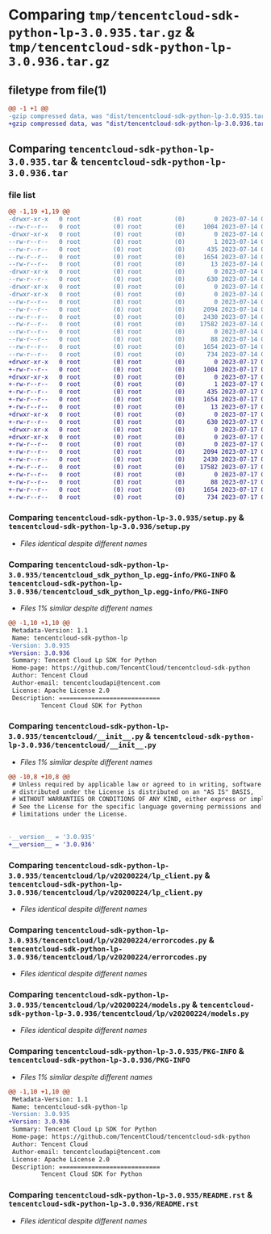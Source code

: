 # Comparing `tmp/tencentcloud-sdk-python-lp-3.0.935.tar.gz` & `tmp/tencentcloud-sdk-python-lp-3.0.936.tar.gz`

## filetype from file(1)

```diff
@@ -1 +1 @@
-gzip compressed data, was "dist/tencentcloud-sdk-python-lp-3.0.935.tar", last modified: Fri Jul 14 00:33:47 2023, max compression
+gzip compressed data, was "dist/tencentcloud-sdk-python-lp-3.0.936.tar", last modified: Mon Jul 17 00:30:31 2023, max compression
```

## Comparing `tencentcloud-sdk-python-lp-3.0.935.tar` & `tencentcloud-sdk-python-lp-3.0.936.tar`

### file list

```diff
@@ -1,19 +1,19 @@
-drwxr-xr-x   0 root         (0) root         (0)        0 2023-07-14 00:33:47.000000 tencentcloud-sdk-python-lp-3.0.935/
--rw-r--r--   0 root         (0) root         (0)     1004 2023-07-14 00:33:47.000000 tencentcloud-sdk-python-lp-3.0.935/setup.py
-drwxr-xr-x   0 root         (0) root         (0)        0 2023-07-14 00:33:47.000000 tencentcloud-sdk-python-lp-3.0.935/tencentcloud_sdk_python_lp.egg-info/
--rw-r--r--   0 root         (0) root         (0)        1 2023-07-14 00:33:47.000000 tencentcloud-sdk-python-lp-3.0.935/tencentcloud_sdk_python_lp.egg-info/dependency_links.txt
--rw-r--r--   0 root         (0) root         (0)      435 2023-07-14 00:33:47.000000 tencentcloud-sdk-python-lp-3.0.935/tencentcloud_sdk_python_lp.egg-info/SOURCES.txt
--rw-r--r--   0 root         (0) root         (0)     1654 2023-07-14 00:33:47.000000 tencentcloud-sdk-python-lp-3.0.935/tencentcloud_sdk_python_lp.egg-info/PKG-INFO
--rw-r--r--   0 root         (0) root         (0)       13 2023-07-14 00:33:47.000000 tencentcloud-sdk-python-lp-3.0.935/tencentcloud_sdk_python_lp.egg-info/top_level.txt
-drwxr-xr-x   0 root         (0) root         (0)        0 2023-07-14 00:33:47.000000 tencentcloud-sdk-python-lp-3.0.935/tencentcloud/
--rw-r--r--   0 root         (0) root         (0)      630 2023-07-14 00:33:47.000000 tencentcloud-sdk-python-lp-3.0.935/tencentcloud/__init__.py
-drwxr-xr-x   0 root         (0) root         (0)        0 2023-07-14 00:33:47.000000 tencentcloud-sdk-python-lp-3.0.935/tencentcloud/lp/
-drwxr-xr-x   0 root         (0) root         (0)        0 2023-07-14 00:33:47.000000 tencentcloud-sdk-python-lp-3.0.935/tencentcloud/lp/v20200224/
--rw-r--r--   0 root         (0) root         (0)        0 2023-07-14 00:33:47.000000 tencentcloud-sdk-python-lp-3.0.935/tencentcloud/lp/v20200224/__init__.py
--rw-r--r--   0 root         (0) root         (0)     2094 2023-07-14 00:33:47.000000 tencentcloud-sdk-python-lp-3.0.935/tencentcloud/lp/v20200224/lp_client.py
--rw-r--r--   0 root         (0) root         (0)     2430 2023-07-14 00:33:47.000000 tencentcloud-sdk-python-lp-3.0.935/tencentcloud/lp/v20200224/errorcodes.py
--rw-r--r--   0 root         (0) root         (0)    17582 2023-07-14 00:33:47.000000 tencentcloud-sdk-python-lp-3.0.935/tencentcloud/lp/v20200224/models.py
--rw-r--r--   0 root         (0) root         (0)        0 2023-07-14 00:33:47.000000 tencentcloud-sdk-python-lp-3.0.935/tencentcloud/lp/__init__.py
--rw-r--r--   0 root         (0) root         (0)       88 2023-07-14 00:33:47.000000 tencentcloud-sdk-python-lp-3.0.935/setup.cfg
--rw-r--r--   0 root         (0) root         (0)     1654 2023-07-14 00:33:47.000000 tencentcloud-sdk-python-lp-3.0.935/PKG-INFO
--rw-r--r--   0 root         (0) root         (0)      734 2023-07-14 00:33:47.000000 tencentcloud-sdk-python-lp-3.0.935/README.rst
+drwxr-xr-x   0 root         (0) root         (0)        0 2023-07-17 00:30:31.000000 tencentcloud-sdk-python-lp-3.0.936/
+-rw-r--r--   0 root         (0) root         (0)     1004 2023-07-17 00:30:31.000000 tencentcloud-sdk-python-lp-3.0.936/setup.py
+drwxr-xr-x   0 root         (0) root         (0)        0 2023-07-17 00:30:31.000000 tencentcloud-sdk-python-lp-3.0.936/tencentcloud_sdk_python_lp.egg-info/
+-rw-r--r--   0 root         (0) root         (0)        1 2023-07-17 00:30:31.000000 tencentcloud-sdk-python-lp-3.0.936/tencentcloud_sdk_python_lp.egg-info/dependency_links.txt
+-rw-r--r--   0 root         (0) root         (0)      435 2023-07-17 00:30:31.000000 tencentcloud-sdk-python-lp-3.0.936/tencentcloud_sdk_python_lp.egg-info/SOURCES.txt
+-rw-r--r--   0 root         (0) root         (0)     1654 2023-07-17 00:30:31.000000 tencentcloud-sdk-python-lp-3.0.936/tencentcloud_sdk_python_lp.egg-info/PKG-INFO
+-rw-r--r--   0 root         (0) root         (0)       13 2023-07-17 00:30:31.000000 tencentcloud-sdk-python-lp-3.0.936/tencentcloud_sdk_python_lp.egg-info/top_level.txt
+drwxr-xr-x   0 root         (0) root         (0)        0 2023-07-17 00:30:31.000000 tencentcloud-sdk-python-lp-3.0.936/tencentcloud/
+-rw-r--r--   0 root         (0) root         (0)      630 2023-07-17 00:30:31.000000 tencentcloud-sdk-python-lp-3.0.936/tencentcloud/__init__.py
+drwxr-xr-x   0 root         (0) root         (0)        0 2023-07-17 00:30:31.000000 tencentcloud-sdk-python-lp-3.0.936/tencentcloud/lp/
+drwxr-xr-x   0 root         (0) root         (0)        0 2023-07-17 00:30:31.000000 tencentcloud-sdk-python-lp-3.0.936/tencentcloud/lp/v20200224/
+-rw-r--r--   0 root         (0) root         (0)        0 2023-07-17 00:30:31.000000 tencentcloud-sdk-python-lp-3.0.936/tencentcloud/lp/v20200224/__init__.py
+-rw-r--r--   0 root         (0) root         (0)     2094 2023-07-17 00:30:31.000000 tencentcloud-sdk-python-lp-3.0.936/tencentcloud/lp/v20200224/lp_client.py
+-rw-r--r--   0 root         (0) root         (0)     2430 2023-07-17 00:30:31.000000 tencentcloud-sdk-python-lp-3.0.936/tencentcloud/lp/v20200224/errorcodes.py
+-rw-r--r--   0 root         (0) root         (0)    17582 2023-07-17 00:30:31.000000 tencentcloud-sdk-python-lp-3.0.936/tencentcloud/lp/v20200224/models.py
+-rw-r--r--   0 root         (0) root         (0)        0 2023-07-17 00:30:31.000000 tencentcloud-sdk-python-lp-3.0.936/tencentcloud/lp/__init__.py
+-rw-r--r--   0 root         (0) root         (0)       88 2023-07-17 00:30:31.000000 tencentcloud-sdk-python-lp-3.0.936/setup.cfg
+-rw-r--r--   0 root         (0) root         (0)     1654 2023-07-17 00:30:31.000000 tencentcloud-sdk-python-lp-3.0.936/PKG-INFO
+-rw-r--r--   0 root         (0) root         (0)      734 2023-07-17 00:30:31.000000 tencentcloud-sdk-python-lp-3.0.936/README.rst
```

### Comparing `tencentcloud-sdk-python-lp-3.0.935/setup.py` & `tencentcloud-sdk-python-lp-3.0.936/setup.py`

 * *Files identical despite different names*

### Comparing `tencentcloud-sdk-python-lp-3.0.935/tencentcloud_sdk_python_lp.egg-info/PKG-INFO` & `tencentcloud-sdk-python-lp-3.0.936/tencentcloud_sdk_python_lp.egg-info/PKG-INFO`

 * *Files 1% similar despite different names*

```diff
@@ -1,10 +1,10 @@
 Metadata-Version: 1.1
 Name: tencentcloud-sdk-python-lp
-Version: 3.0.935
+Version: 3.0.936
 Summary: Tencent Cloud Lp SDK for Python
 Home-page: https://github.com/TencentCloud/tencentcloud-sdk-python
 Author: Tencent Cloud
 Author-email: tencentcloudapi@tencent.com
 License: Apache License 2.0
 Description: ============================
         Tencent Cloud SDK for Python
```

### Comparing `tencentcloud-sdk-python-lp-3.0.935/tencentcloud/__init__.py` & `tencentcloud-sdk-python-lp-3.0.936/tencentcloud/__init__.py`

 * *Files 1% similar despite different names*

```diff
@@ -10,8 +10,8 @@
 # Unless required by applicable law or agreed to in writing, software
 # distributed under the License is distributed on an "AS IS" BASIS,
 # WITHOUT WARRANTIES OR CONDITIONS OF ANY KIND, either express or implied.
 # See the License for the specific language governing permissions and
 # limitations under the License.
 
 
-__version__ = '3.0.935'
+__version__ = '3.0.936'
```

### Comparing `tencentcloud-sdk-python-lp-3.0.935/tencentcloud/lp/v20200224/lp_client.py` & `tencentcloud-sdk-python-lp-3.0.936/tencentcloud/lp/v20200224/lp_client.py`

 * *Files identical despite different names*

### Comparing `tencentcloud-sdk-python-lp-3.0.935/tencentcloud/lp/v20200224/errorcodes.py` & `tencentcloud-sdk-python-lp-3.0.936/tencentcloud/lp/v20200224/errorcodes.py`

 * *Files identical despite different names*

### Comparing `tencentcloud-sdk-python-lp-3.0.935/tencentcloud/lp/v20200224/models.py` & `tencentcloud-sdk-python-lp-3.0.936/tencentcloud/lp/v20200224/models.py`

 * *Files identical despite different names*

### Comparing `tencentcloud-sdk-python-lp-3.0.935/PKG-INFO` & `tencentcloud-sdk-python-lp-3.0.936/PKG-INFO`

 * *Files 1% similar despite different names*

```diff
@@ -1,10 +1,10 @@
 Metadata-Version: 1.1
 Name: tencentcloud-sdk-python-lp
-Version: 3.0.935
+Version: 3.0.936
 Summary: Tencent Cloud Lp SDK for Python
 Home-page: https://github.com/TencentCloud/tencentcloud-sdk-python
 Author: Tencent Cloud
 Author-email: tencentcloudapi@tencent.com
 License: Apache License 2.0
 Description: ============================
         Tencent Cloud SDK for Python
```

### Comparing `tencentcloud-sdk-python-lp-3.0.935/README.rst` & `tencentcloud-sdk-python-lp-3.0.936/README.rst`

 * *Files identical despite different names*

